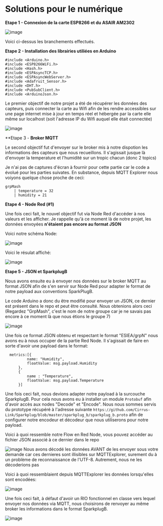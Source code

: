 # Solutions pour le numérique



**Etape 1 - Connexion de la carte ESP8266 et du ASAIR AM2302**

![image](https://user-images.githubusercontent.com/47890166/215096393-1fed3aed-eb4d-4f93-8dcd-2b1f0fcc5072.png)

Voici ci-dessus les branchements effectués.

**Etape 2 - Installation des librairies utiliées en Arduino**

```
#include <Arduino.h>
#include <ESP8266WiFi.h>
#include <Hash.h>
#include <ESPAsyncTCP.h>
#include <ESPAsyncWebServer.h>
#include <Adafruit_Sensor.h>
#include <DHT.h>
#include <PubSubClient.h>
#include <ArduinoJson.h>
```

Le premier objectif de notre projet a été de récupérer les données des capteurs, puis connecter la carte au Wifi afin de les rendre accessibles sur une page internet mise à jour en temps réel et hébergée par la carte elle même sur localhost (soit l'adresse IP du Wifi auquel elle était connectée)

![image](https://user-images.githubusercontent.com/47890166/215098297-d678e409-883f-4426-b123-893fa7ddad32.png)

**Etape 3 - **Broker MQTT**

Le second objectif fut d'envoyer sur le broker mis à notre dispotion les informations des capteurs que nous recueillons.
Il s'agissait jusque là d'envoyer la temperature et l'humidité sur un tropic chacun (donc 2 topics)

Je n'ai pas de captures d'écran à fournir pour cette partie car le code a évolué pour les parties suivates.
En substance, depuis MQTT Explorer nous voiyons quelque chose proche de ceci:

```
grpMash
    | temperature = 32
    | humidity = 21
```

**Etape 4 - Node Red (#1)**

Une fois ceci fait, le nouvel objectif fut via Node Red d'accéder à nos valeurs et les afficher.
Je rappelle qu'à ce moment là de notre projet, les données envoyées **n'étaient pas encore au format JSON**

Voici notre schéma Node:

![image](https://user-images.githubusercontent.com/47890166/215099867-3fdf9449-b4d6-412d-a5a4-83832b559746.png)

Voici le résulat affiché:

![image](https://user-images.githubusercontent.com/47890166/215099920-e143df28-6380-452b-b736-1a8f41cc6666.png)

**Etape 5 - JSON et SparkplugB**

Nous avons ensuite eu à envoyer nos données sur le broker MQTT au format JSON afin de s'en servir sur Node Red pour adapter le format de notre payload aux conventions SparkPlugB.

Le code Arduino a donc du être modifié pour envoyer un JSON, ce dernier est présent dans le repo et peut être consulté.
Nous obtenions alors ceci (Regardez "GrpMash", c'est le nom de notre groupe car je ne savais pas encore à ce moment là que nous étions le groupe 7)

![image](https://user-images.githubusercontent.com/47890166/215100615-47ca4412-44da-4de8-b7d5-bd3f3f86fb22.png)

Une fois ce format JSON obtenu et respectant le format "ESIEA/grpN" nous avons eu à nous occuper de la partie Red Node.
Il s'agissait de faire en sorte d'avoir une payload dans le format:

```
  metrics:[{
          name: "Humidity",
          floatValue: msg.payload.Humidity
      },
      {
          name : "Temperature",
          floatValue: msg.payload.Temperature
      }]
```

Une fois ceci fait, nous devions adapter notre payload à la surcouche SparkplugB. Pour cela nous avons eu à installer un module `Protobuf` afin d'avoir accès aux nodes "Decode" et "Encode". Nous nous sommes servis du prototype récupéré à l'adresse suivante `https://github.com/Cirrus-Link/Sparkplug/blob/master/sparkplug_b/sparkplug_b.proto` afin de configurer notre encodeur et décodeur que nous utiliserons pour notre payload.

Voici à quoi ressemble notre Flow en Red Node, vous pouvez accéder au fichier JSON associé à ce dernier dans le repo

![image](https://user-images.githubusercontent.com/47890166/215102432-a37c1042-1fa2-463a-9458-9d8dc81ada83.png)
Nous avons décodé les données AVANT de les envoyer sous votre demande car ces dernieres sont illisibles sur MQTTExplorer, surement du à un problème de reconnaissance de l'UTF-8. Autrement, nous ne les décoderions pas

Voici à quoi ressemblaient depuis MQTTExplorer les données lorsqu'elles sont encodées:

![image](https://user-images.githubusercontent.com/47890166/215106710-c6fff1b2-4e2d-4aba-8488-34fdc9003ebf.png)

Une fois ceci fait, à défaut d'avoir un RIO fonctionnel en classe vers lequel envoyer nos données via MQTT, nous choisirons de renvoyer au même broker les informations dans le format SparkplugB.

![image](https://user-images.githubusercontent.com/47890166/215102052-c5819ec3-0aaf-4206-9435-3c17504130f1.png)


